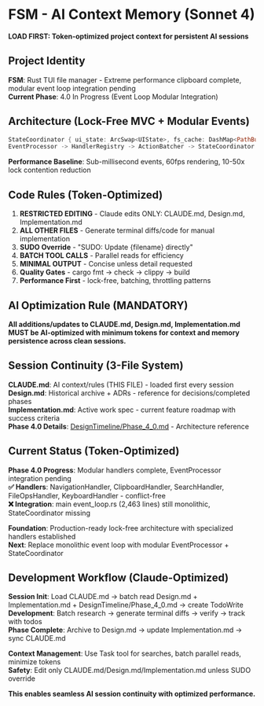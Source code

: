 # FSM - AI Context Memory (Sonnet 4)
**LOAD FIRST: Token-optimized project context for persistent AI sessions**

## Project Identity
**FSM**: Rust TUI file manager - Extreme performance clipboard complete, modular event loop integration pending  
**Current Phase**: 4.0 In Progress (Event Loop Modular Integration)

## Architecture (Lock-Free MVC + Modular Events)
```rust
StateCoordinator { ui_state: ArcSwap<UIState>, fs_cache: DashMap<PathBuf, DirState> }
EventProcessor -> HandlerRegistry -> ActionBatcher -> StateCoordinator -> UI updates
```

**Performance Baseline**: Sub-millisecond events, 60fps rendering, 10-50x lock contention reduction

## Code Rules (Token-Optimized)
1. **RESTRICTED EDITING** - Claude edits ONLY: CLAUDE.md, Design.md, Implementation.md
2. **ALL OTHER FILES** - Generate terminal diffs/code for manual implementation
3. **SUDO Override** - "SUDO: Update {filename} directly"
4. **BATCH TOOL CALLS** - Parallel reads for efficiency 
5. **MINIMAL OUTPUT** - Concise unless detail requested
6. **Quality Gates** - cargo fmt → check → clippy → build
7. **Performance First** - lock-free, batching, throttling patterns

## AI Optimization Rule (MANDATORY)
**All additions/updates to CLAUDE.md, Design.md, Implementation.md MUST be AI-optimized with minimum tokens for context and memory persistence across clean sessions.**

## Session Continuity (3-File System)
**CLAUDE.md**: AI context/rules (THIS FILE) - loaded first every session  
**Design.md**: Historical archive + ADRs - reference for decisions/completed phases  
**Implementation.md**: Active work spec - current feature roadmap with success criteria  
**Phase 4.0 Details**: [DesignTimeline/Phase_4_0.md](DesignTimeline/Phase_4_0.md) - Architecture reference

## Current Status (Token-Optimized)
**Phase 4.0 Progress**: Modular handlers complete, EventProcessor integration pending  
**✅ Handlers**: NavigationHandler, ClipboardHandler, SearchHandler, FileOpsHandler, KeyboardHandler - conflict-free  
**❌ Integration**: main event_loop.rs (2,463 lines) still monolithic, StateCoordinator missing

**Foundation**: Production-ready lock-free architecture with specialized handlers established  
**Next**: Replace monolithic event loop with modular EventProcessor + StateCoordinator

## Development Workflow (Claude-Optimized)
**Session Init**: Load CLAUDE.md → batch read Design.md + Implementation.md + DesignTimeline/Phase_4_0.md → create TodoWrite  
**Development**: Batch research → generate terminal diffs → verify → track with todos  
**Phase Complete**: Archive to Design.md → update Implementation.md → sync CLAUDE.md

**Context Management**: Use Task tool for searches, batch parallel reads, minimize tokens  
**Safety**: Edit only CLAUDE.md/Design.md/Implementation.md unless SUDO override

**This enables seamless AI session continuity with optimized performance.**